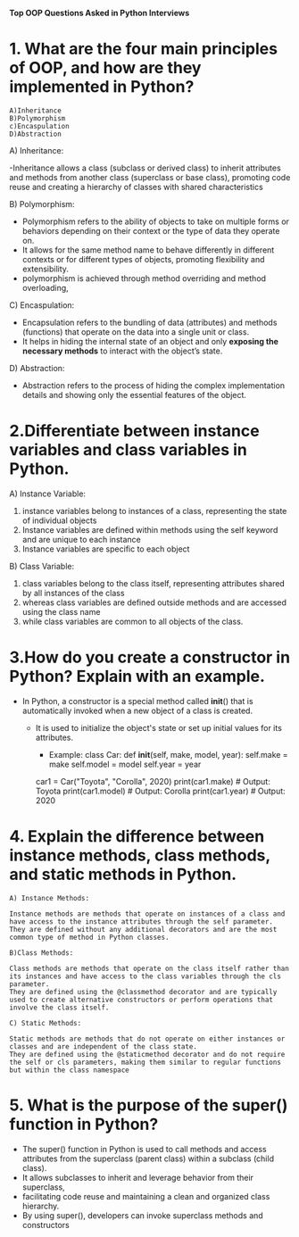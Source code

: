 **Top OOP Questions Asked in Python Interviews**
# 1. What are the four main principles of OOP, and how are they implemented in Python?
    A)Inheritance
    B)Polymorphism
    c)Encaspulation
    D)Abstraction
    
A) Inheritance:

-Inheritance allows a class (subclass or derived class) to inherit attributes and methods from another class (superclass or base class), promoting code reuse and creating a hierarchy of classes with shared characteristics


B) Polymorphism:
- Polymorphism refers to the ability of objects to take on multiple forms or behaviors depending on their context or the type of data they operate on.
- It allows for the same method name to behave differently in different contexts or for different types of objects, promoting flexibility and extensibility.
- polymorphism is achieved through method overriding and method overloading,

C) Encaspulation:
- Encapsulation refers to the bundling of data (attributes) and methods (functions) that operate on the data into a single unit or class.
- It helps in hiding the internal state of an object and only **exposing the necessary methods** to interact with the object’s state.

D) Abstraction: 
- Abstraction refers to the process of hiding the complex implementation details and showing only the essential features of the object.


# 2.Differentiate between instance variables and class variables in Python.

A) Instance Variable:
1. instance variables belong to instances of a class, representing the state of individual objects
2. Instance variables are defined within methods using the self keyword and are unique to each instance
3. Instance variables are specific to each object

B) Class Variable:
1. class variables belong to the class itself, representing attributes shared by all instances of the class
2. whereas class variables are defined outside methods and are accessed using the class name
3. while class variables are common to all objects of the class.

# 3.How do you create a constructor in Python? Explain with an example.
 - In Python, a constructor is a special method called __init__() that is automatically invoked when a new object of a class is created.
   - It is used to initialize the object's state or set up initial values for its attributes.
     - Example: 
      class Car:
        def __init__(self, make, model, year):
            self.make = make
            self.model = model
            self.year = year

      car1 = Car("Toyota", "Corolla", 2020)
      print(car1.make)  # Output: Toyota
      print(car1.model)  # Output: Corolla
      print(car1.year)  # Output: 2020

# 4.  Explain the difference between instance methods, class methods, and static methods in Python.
    A) Instance Methods:

    Instance methods are methods that operate on instances of a class and have access to the instance attributes through the self parameter.
    They are defined without any additional decorators and are the most common type of method in Python classes.
    
    B)Class Methods:

    Class methods are methods that operate on the class itself rather than its instances and have access to the class variables through the cls parameter.
    They are defined using the @classmethod decorator and are typically used to create alternative constructors or perform operations that involve the class itself.
 
    C) Static Methods:

    Static methods are methods that do not operate on either instances or classes and are independent of the class state.
    They are defined using the @staticmethod decorator and do not require the self or cls parameters, making them similar to regular functions but within the class namespace

# 5. What is the purpose of the super() function in Python?

- The super() function in Python is used to call methods and access attributes from the superclass (parent class) within a subclass (child class). 
- It allows subclasses to inherit and leverage behavior from their superclass,
- facilitating code reuse and maintaining a clean and organized class hierarchy.
- By using super(), developers can invoke superclass methods and constructors
